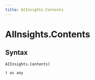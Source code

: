 ```yaml
---
title: AIInsights.Contents
---
```


# AIInsights.Contents



## Syntax

```powerquery
AIInsights.Contents(

) as any
```



